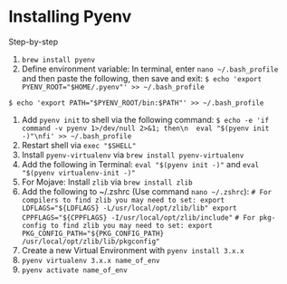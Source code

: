 # Installing Pyenv
Step-by-step

1. `brew install pyenv` 
1. Define environment variable: In terminal, enter `nano ~/.bash_profile` and then paste the following, then save and exit: 
`$ echo 'export PYENV_ROOT="$HOME/.pyenv"' >> ~/.bash_profile`

`$ echo 'export PATH="$PYENV_ROOT/bin:$PATH"' >> ~/.bash_profile`
1. Add `pyenv init` to shell via the following command:
`$ echo -e 'if command -v pyenv 1>/dev/null 2>&1; then\n  eval "$(pyenv init -)"\nfi' >> ~/.bash_profile`
1. Restart shell via `exec "$SHELL"`
1. Install `pyenv-virtualenv` via `brew install pyenv-virtualenv`
1. Add the following in Terminal:
`eval "$(pyenv init -)"` 
and 
`eval "$(pyenv virtualenv-init -)"`
1. For Mojave: Install `zlib` via `brew install zlib`
1. Add the following to ~/.zshrc (Use command `nano ~/.zshrc`):
`# For compilers to find zlib you may need to set:
export LDFLAGS="${LDFLAGS} -L/usr/local/opt/zlib/lib"
export CPPFLAGS="${CPPFLAGS} -I/usr/local/opt/zlib/include"`
`# For pkg-config to find zlib you may need to set:
export PKG_CONFIG_PATH="${PKG_CONFIG_PATH} /usr/local/opt/zlib/lib/pkgconfig" `
1. Create a new Virtual Environment with `pyenv install 3.x.x`
2. `pyenv virtualenv 3.x.x name_of_env`
3. `pyenv activate name_of_env`

